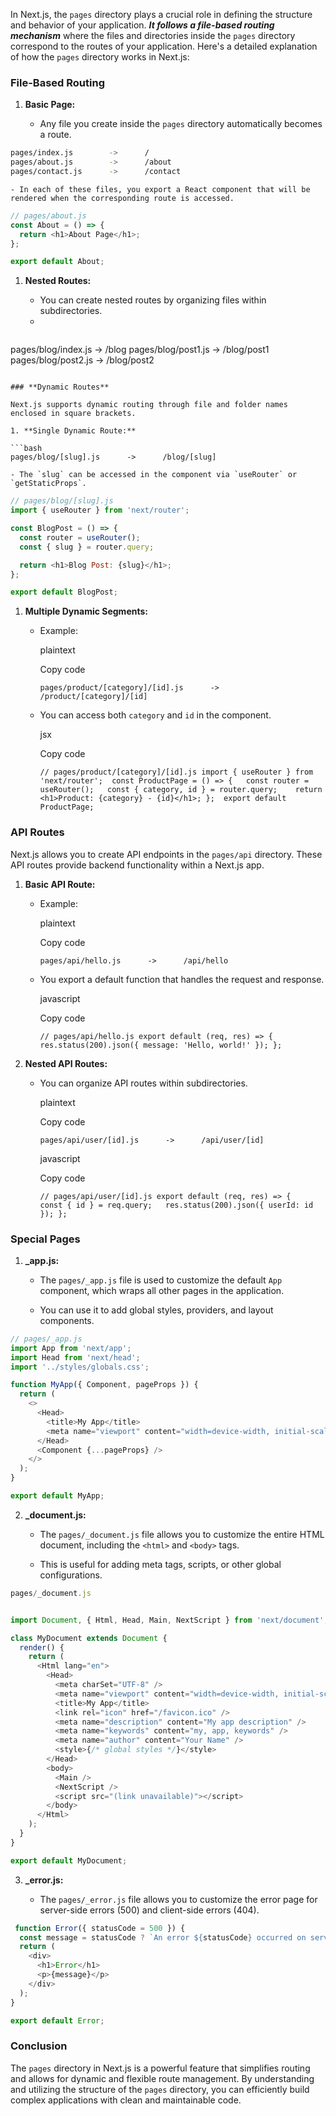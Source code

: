 In Next.js, the `pages` directory plays a crucial role in defining the structure and behavior of your application. *****It follows a file-based routing mechanism***** where the files and directories inside the `pages` directory correspond to the routes of your application. Here's a detailed explanation of how the `pages` directory works in Next.js:

### **File-Based Routing**

1. **Basic Page:**
    
    - Any file you create inside the `pages` directory automatically becomes a route.  

```bash
pages/index.js        ->      /
pages/about.js        ->      /about
pages/contact.js      ->      /contact

```


    - In each of these files, you export a React component that will be rendered when the corresponding route is accessed.  
    
```javascript
// pages/about.js
const About = () => {
  return <h1>About Page</h1>;
};

export default About;

```

1. **Nested Routes:**
    
    - You can create nested routes by organizing files within subdirectories.
    -
	```bash
pages/blog/index.js       ->      /blog
pages/blog/post1.js       ->      /blog/post1
pages/blog/post2.js       ->      /blog/post2

```

### **Dynamic Routes**

Next.js supports dynamic routing through file and folder names enclosed in square brackets.

1. **Single Dynamic Route:**

```bash
pages/blog/[slug].js      ->      /blog/[slug]

```


    - The `slug` can be accessed in the component via `useRouter` or `getStaticProps`.
    
```javascript
// pages/blog/[slug].js
import { useRouter } from 'next/router';

const BlogPost = () => {
  const router = useRouter();
  const { slug } = router.query;

  return <h1>Blog Post: {slug}</h1>;
};

export default BlogPost;

```
1. **Multiple Dynamic Segments:**
    
    - Example:
        
        plaintext
        
        Copy code
        
        `pages/product/[category]/[id].js      ->      /product/[category]/[id]`
        
    - You can access both `category` and `id` in the component.
        
        jsx
        
        Copy code
        
        `// pages/product/[category]/[id].js import { useRouter } from 'next/router';  const ProductPage = () => {   const router = useRouter();   const { category, id } = router.query;    return <h1>Product: {category} - {id}</h1>; };  export default ProductPage;`
        

### **API Routes**

Next.js allows you to create API endpoints in the `pages/api` directory. These API routes provide backend functionality within a Next.js app.

1. **Basic API Route:**
    
    - Example:
        
        plaintext
        
        Copy code
        
        `pages/api/hello.js      ->      /api/hello`
        
    - You export a default function that handles the request and response.
        
        javascript
        
        Copy code
        
        `// pages/api/hello.js export default (req, res) => {   res.status(200).json({ message: 'Hello, world!' }); };`
        
2. **Nested API Routes:**
    
    - You can organize API routes within subdirectories.
        
        plaintext
        
        Copy code
        
        `pages/api/user/[id].js      ->      /api/user/[id]`
        
        javascript
        
        Copy code
        
        `// pages/api/user/[id].js export default (req, res) => {   const { id } = req.query;   res.status(200).json({ userId: id }); };`
        

### **Special Pages**

1. **_app.js:**
    
    - The `pages/_app.js` file is used to customize the default `App` component, which wraps all other pages in the application.
        
    - You can use it to add global styles, providers, and layout components.
        
        
```javascript
// pages/_app.js 
import App from 'next/app';
import Head from 'next/head';
import '../styles/globals.css';

function MyApp({ Component, pageProps }) {
  return (
    <>
      <Head>
        <title>My App</title>
        <meta name="viewport" content="width=device-width, initial-scale=1.0" />
      </Head>
      <Component {...pageProps} />
    </>
  );
}

export default MyApp; 
```
        
        
2. **_document.js:**
    
    - The `pages/_document.js` file allows you to customize the entire HTML document, including the `<html>` and `<body>` tags.
        
    - This is useful for adding meta tags, scripts, or other global configurations.
        
        
```javascript
pages/_document.js


import Document, { Html, Head, Main, NextScript } from 'next/document';

class MyDocument extends Document {
  render() {
    return (
      <Html lang="en">
        <Head>
          <meta charSet="UTF-8" />
          <meta name="viewport" content="width=device-width, initial-scale=1.0" />
          <title>My App</title>
          <link rel="icon" href="/favicon.ico" />
          <meta name="description" content="My app description" />
          <meta name="keywords" content="my, app, keywords" />
          <meta name="author" content="Your Name" />
          <style>{/* global styles */}</style>
        </Head>
        <body>
          <Main />
          <NextScript />
          <script src="(link unavailable)"></script>
        </body>
      </Html>
    );
  }
}

export default MyDocument;
```
        
        
3. **_error.js:**
    
    - The `pages/_error.js` file allows you to customize the error page for server-side errors (500) and client-side errors (404). 
    
```javascript
 function Error({ statusCode = 500 }) {
  const message = statusCode ? `An error ${statusCode} occurred on server` : 'An error occurred on client';
  return (
    <div>
      <h1>Error</h1>
      <p>{message}</p>
    </div>
  );
}

export default Error;
```


### **Conclusion**

The `pages` directory in Next.js is a powerful feature that simplifies routing and allows for dynamic and flexible route management. By understanding and utilizing the structure of the `pages` directory, you can efficiently build complex applications with clean and maintainable code.